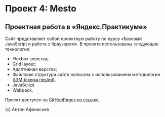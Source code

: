 # Проект 4: Mesto

## Проектная работа в «Яндекс.Практикуме»

Сайт представляет собой проектную работу по курсу «Базовый JavaScript и работа с браузером». В проекте использованы следующие технологии:
* Flexbox-верстка;
* Grid layout;
* Адаптивная верстка;
* Файловая структура сайта написана с использованием методологии [БЭМ (схема nested)](_https://ru.bem.info/methodology/filestructure/_).
* JavaScript.
* Webpack.

Проект доступен на [GitHubPages по ссылке](https://afanassiev.github.io/mesto/).

(c) Антон Афанасьев
